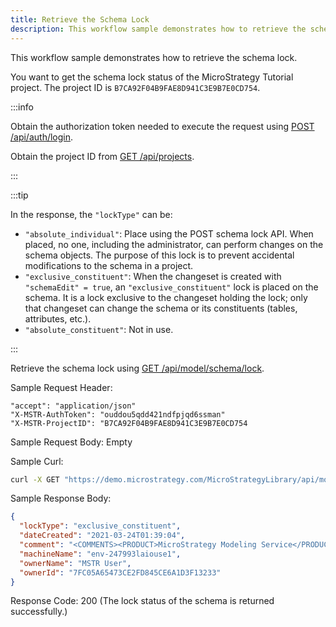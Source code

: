 ```yaml
---
title: Retrieve the Schema Lock
description: This workflow sample demonstrates how to retrieve the schema lock.
---
```


This workflow sample demonstrates how to retrieve the schema lock.

You want to get the schema lock status of the MicroStrategy Tutorial project. The project ID is `B7CA92F04B9FAE8D941C3E9B7E0CD754`.

:::info

Obtain the authorization token needed to execute the request using [POST /api/auth/login](https://demo.microstrategy.com/MicroStrategyLibrary/api-docs/index.html#/Authentication/postLogin).

Obtain the project ID from [GET /api/projects](https://demo.microstrategy.com/MicroStrategyLibrary/api-docs/index.html#/Projects/getProjects_1).

:::

:::tip

In the response, the `"lockType"` can be:

- `"absolute_individual"`: Place using the POST schema lock API. When placed, no one, including the administrator, can perform changes on the schema objects. The purpose of this lock is to prevent accidental modifications to the schema in a project.
- `"exclusive_constituent"`: When the changeset is created with `"schemaEdit" = true`, an `"exclusive_constituent"` lock is placed on the schema. It is a lock exclusive to the changeset holding the lock; only that changeset can change the schema or its constituents (tables, attributes, etc.).
- `"absolute_constituent"`: Not in use.

:::

Retrieve the schema lock using [GET /api/model/schema/lock](https://demo.microstrategy.com/MicroStrategyLibrary/api-docs/index.html#/Schema/ms-getLock).

Sample Request Header:

```http
"accept": "application/json"
"X-MSTR-AuthToken": "ouddou5qdd421ndfpjqd6ssman"
"X-MSTR-ProjectID": "B7CA92F04B9FAE8D941C3E9B7E0CD754
```

Sample Request Body: Empty

Sample Curl:

```bash
curl -X GET "https://demo.microstrategy.com/MicroStrategyLibrary/api/model/schema/lock" -H "accept: application/json" -H "X-MSTR-AuthToken: ouddou5qdd421ndfpjqd6ssman" -H "X-MSTR-ProjectID: B7CA92F04B9FAE8D941C3E9B7E0CD754"
```

Sample Response Body:

```json
{
  "lockType": "exclusive_constituent",
  "dateCreated": "2021-03-24T01:39:04",
  "comment": "<COMMENTS><PRODUCT>MicroStrategy Modeling Service</PRODUCT><COMPONENT>MicroStrategy Modeling Service</COMPONENT><LOCKID>E723124CEE0E481FBC8AC539D89C6A67</LOCKID></COMMENTS>",
  "machineName": "env-247993laiouse1",
  "ownerName": "MSTR User",
  "ownerId": "7FC05A65473CE2FD845CE6A1D3F13233"
}
```

Response Code: 200 (The lock status of the schema is returned successfully.)
